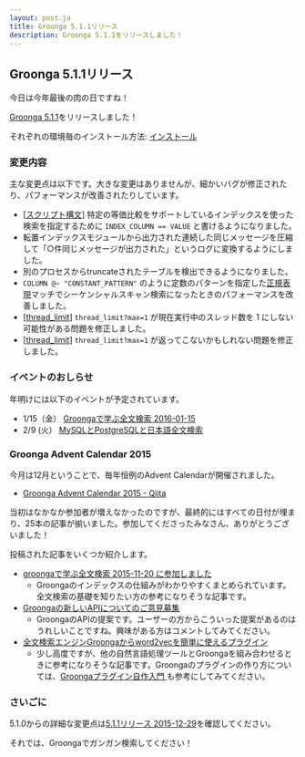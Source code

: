 ```yaml
---
layout: post.ja
title: Groonga 5.1.1リリース
description: Groonga 5.1.1をリリースしました！
---
```


## Groonga 5.1.1リリース

今日は今年最後の肉の日ですね！

[Groonga 5.1.1](/ja/docs/news.html#release-5-1-1)をリリースしました！

それぞれの環境毎のインストール方法: [インストール](/ja/docs/install.html)

### 変更内容

主な変更点は以下です。大きな変更はありませんが、細かいバグが修正されたり、パフォーマンスが改善されたりしています。

* [[スクリプト構文](/ja/docs/reference/grn_expr/script_syntax.html)] 特定の等価比較をサポートしているインデックスを使った検索を指定するために `INDEX_COLUMN == VALUE` と書けるようになりました。
* 転置インデックスモジュールから出力された連続した同じメッセージを圧縮して「○件同じメッセージが出力された」というログに変換するようにしました。
* 別のプロセスからtruncateされたテーブルを検出できるようになりました。
* `COLUMN @~ "CONSTANT_PATTERN"` のように定数のパターンを指定した[正規表現](/ja/docs/reference/regular_expression.html)マッチでシーケンシャルスキャン検索になったときのパフォーマンスを改善しました。
* [[thread_limit](/ja/docs/reference/commands/thread_limit.html)] `thread_limit?max=1` が現在実行中のスレッド数を 1 にしない可能性がある問題を修正しました。
* [[thread_limit](/ja/docs/reference/commands/thread_limit.html)] `thread_limit?max=1` が返ってこないかもしれない問題を修正しました。

### イベントのおしらせ

年明けには以下のイベントが予定されています。

* 1/15（金） [Groongaで学ぶ全文検索 2016-01-15](https://groonga.doorkeeper.jp/events/36432)
* 2/9 (火） [MySQLとPostgreSQLと日本語全文検索](https://groonga.doorkeeper.jp/events/35295)

### Groonga Advent Calendar 2015

今月は12月ということで、毎年恒例のAdvent Calendarが開催されました。

* [Groonga Advent Calendar 2015 - Qiita](http://qiita.com/advent-calendar/2015/groonga)

当初はなかなか参加者が増えなかったのですが、最終的にはすべての日付が埋まり、25本の記事が揃いました。参加してくださったみなさん、ありがとうございました！

投稿された記事をいくつか紹介します。

* [groongaで学ぶ全文検索 2015-11-20 に参加しました](http://qiita.com/ote/items/f6041a8f33718d480a5b)
  * Groongaのインデックスの仕組みがわかりやすくまとめられています。全文検索の基礎を知りたい方の参考になりそうな記事です。
* [Groongaの新しいAPIについてのご意見募集](http://qiita.com/KitaitiMakoto/items/4e75e290877a135db2f2)
  * GroongaのAPIの提案です。ユーザーの方からこういった提案があるのはうれしいことですね。興味がある方はコメントしてみてください。
* [全文検索エンジンGroongaからword2vecを簡単に使えるプラグイン](http://blog.createfield.com/entry/2015/12/11/154153)
  * 少し高度ですが、他の自然言語処理ツールとGroongaを組み合わせるときに参考になりそうな記事です。Groongaのプラグインの作り方については、[Groongaプラグイン自作入門 ](http://www.clear-code.com/blog/2015/12/10.html)も参考にしてみてください。

### さいごに

5.1.0からの詳細な変更点は[5.1.1リリース 2015-12-29](/ja/docs/news.html#release-5-1-1)を確認してください。

それでは、Groongaでガンガン検索してください！

